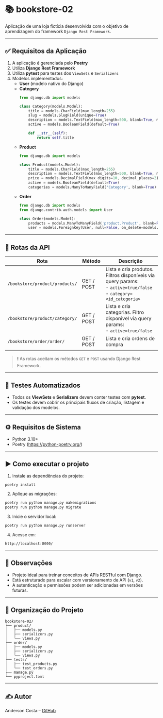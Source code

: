 # 📚 bookstore-02

Aplicação de uma loja fictícia desenvolvida com o objetivo de aprendizagem do framework `Django Rest Framework`.

---

## ✅ Requisitos da Aplicação

1. A aplicação é gerenciada pelo **Poetry**
2. Utiliza **Django Rest Framework**
3. Utiliza **pytest** para testes dos `ViewSets` e `Serializers`
4. Modelos implementados:
    - **User** (modelo nativo do Django)
    - **Category**
        ```python
        from django.db import models

        class Category(models.Model):
            title = models.CharField(max_length=255)
            slug = models.SlugField(unique=True)
            description = models.TextField(max_length=500, blank=True, null=True)
            active = models.BooleanField(default=True)

            def __str__(self):
                return self.title
        ```
    - **Product**
        ```python
        from django.db import models

        class Product(models.Model):
            title = models.CharField(max_length=255)
            description = models.TextField(max_length=500, blank=True, null=True)
            price = models.DecimalField(max_digits=10, decimal_places=2)
            active = models.BooleanField(default=True)
            categories = models.ManyToManyField('Category', blank=True)
        ```
    - **Order**
        ```python
        from django.db import models
        from django.contrib.auth.models import User

        class Order(models.Model):
            products = models.ManyToManyField('product.Product', blank=False)
            user = models.ForeignKey(User, null=False, on_delete=models.CASCADE)
        ```

---

## 🔁 Rotas da API


| Rota                           | Método     | Descrição                                                                                                              |
| ------------------------------ | ---------- | ---------------------------------------------------------------------------------------------------------------------- |
| `/bookstore/product/products/` | GET / POST | Lista e cria produtos. Filtros disponíveis via query params:<br> - `active=true/false`<br> - `category=<id_categoria>` |
| `/bookstore/product/category/` | GET / POST | Lista e cria categorias. Filtro disponivel via query params:<br> - `active=true/false`                                 |
| `/bookstore/order/order/`      | GET / POST | Lista e cria ordens de compra                                                                                          |
                                                                                     |




> ❗ As rotas aceitam os métodos `GET` e `POST` usando Django Rest Framework.

---

## 🧪 Testes Automatizados

- Todos os **ViewSets** e **Serializers** devem conter testes com **pytest**.
- Os testes devem cobrir os principais fluxos de criação, listagem e validação dos modelos.

---

## ⚙️ Requisitos de Sistema

- Python 3.10+
- Poetry (https://python-poetry.org/)

---

## ▶️ Como executar o projeto

1. Instale as dependências do projeto:

```bash
poetry install
```

2. Aplique as migrações:

```bash
poetry run python manage.py makemigrations
poetry run python manage.py migrate
```

3. Inicie o servidor local:

```bash
poetry run python manage.py runserver
```

4. Acesse em:

```
http://localhost:8000/
```

---

## 📌 Observações

- Projeto ideal para treinar conceitos de APIs RESTful com Django.
- Está estruturado para escalar com versionamento de API (`v1`, `v2`).
- A autenticação e permissões podem ser adicionadas em versões futuras.

---

## 📂 Organização do Projeto

```
bookstore-02/
├── product/
│   ├── models.py
│   ├── serializers.py
│   └── views.py
├── order/
│   ├── models.py
│   ├── serializers.py
│   └── views.py
├── tests/
│   ├── test_products.py
│   └── test_orders.py
├── manage.py
└── pyproject.toml
```

---

## ✍️ Autor

Anderson Costa – [GitHub](https://github.com/AndersonCostaDev01)
